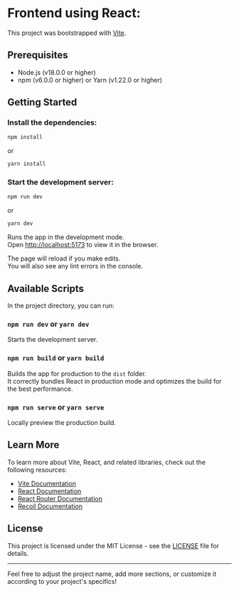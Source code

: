 # Frontend using React:

This project was bootstrapped with [Vite](https://vitejs.dev/).

## Prerequisites

- Node.js (v18.0.0 or higher)
- npm (v6.0.0 or higher) or Yarn (v1.22.0 or higher)

## Getting Started

### Install the dependencies:
```bash
npm install
```
or
```bash
yarn install
```

### Start the development server:
```bash
npm run dev
```
or
```bash
yarn dev
```

Runs the app in the development mode.  
Open [http://localhost:5173](http://localhost:5173) to view it in the browser.

The page will reload if you make edits.  
You will also see any lint errors in the console.

## Available Scripts

In the project directory, you can run:

### `npm run dev` or `yarn dev`

Starts the development server.

### `npm run build` or `yarn build`

Builds the app for production to the `dist` folder.  
It correctly bundles React in production mode and optimizes the build for the best performance.

### `npm run serve` or `yarn serve`

Locally preview the production build.


## Learn More

To learn more about Vite, React, and related libraries, check out the following resources:

- [Vite Documentation](https://vitejs.dev/guide/)
- [React Documentation](https://reactjs.org/)
- [React Router Documentation](https://reactrouter.com/)
- [Recoil Documentation](https://recoiljs.org/)

## License

This project is licensed under the MIT License - see the [LICENSE](LICENSE) file for details.

---

Feel free to adjust the project name, add more sections, or customize it according to your project's specifics!
